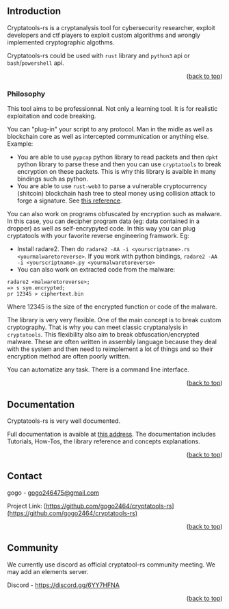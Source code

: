 ## Introduction

Cryptatools-rs is a cryptanalysis tool for cybersecurity researcher, exploit developers and ctf players to exploit custom algorithms and wrongly implemented cryptographic algothms.

Cryptatools-rs could be used with `rust` library and `python3` api or `bash`/`powershell` api.

<p align="right">(<a href="#top">back to top</a>)</p>

### Philosophy

This tool aims to be professionnal. Not only a learning tool. It is for realistic exploitation and code breaking.

You can "plug-in" your script to any protocol. Man in the midle as well as blockchain core as well as intercepted communication or anything else. Example:
  - You are able to use `pypcap` python library to read packets and then `dpkt` python library to parse these and then you can use `cryptatools` to break encryption on these packets. This is why this library is avaible in many bindings such as python.
  - You are able to use `rust-web3` to parse a vulnerable cryptocurrency (shitcoin) blockchain hash tree to steal money using collision attack to forge a signature. See [this reference](https://github.com/mit-dci/tangled-curl/blob/master/vuln-iota.md#steal-money-attack).

You can also work on programs obfuscated by encryption such as malware. In this case, you can decipher program data (eg: data contained in a dropper) as well as self-encrypyted code. In this way you can plug cryptatools with your favorite reverse engineering framwork. Eg:
  - Install radare2. Then do `radare2 -AA -i <yourscriptname>.rs <yourmalwaretoreverse>`. If you work with python bindings, `radare2 -AA -i <yourscriptname>.py <yourmalwaretoreverse>`
  - You can also work on extracted code from the malware:
```shell
radare2 <malwaretoreverse>; 
=> s sym.encrypted;
pr 12345 > ciphertext.bin
```

Where 12345 is the size of the encrypted function or code of the malware.

The library is very very flexible. One of the main concept is to break custom cryptography. That is why you can meet classic cryptanalysis in `cryptatools`. This flexibility also aim to break obfuscation/encrypted malware. These are often written in assembly language because they deal with the system and then need to reimplement a lot of things and so their encryption method are often poorly written.

You can automatize any task. There is a command line interface.

<p align="right">(<a href="#top">back to top</a>)</p>

## Documentation

Cryptatools-rs is very well documented.

Full documentation is avaible at [this address](https://gogo2464.github.io/cryptatools-rs/). The documentation includes Tutorials, How-Tos, the library reference and concepts explanations.

<p align="right">(<a href="#top">back to top</a>)</p>

<!-- CONTACT -->
## Contact

gogo - gogo246475@gmail.com

Project Link: [https://github.com/gogo2464/cryptatools-rs](https://github.com/gogo2464/cryptatools-rs)

<p align="right">(<a href="#top">back to top</a>)</p>


<!-- COMMUNITY -->
## Community

We currently use discord as official cryptatool-rs community meeting. We may add an elements server.

Discord - https://discord.gg/6YY7HFNA

<p align="right">(<a href="#top">back to top</a>)</p>
